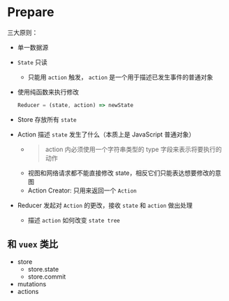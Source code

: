 # Prepare

三大原则：
- 单一数据源
- `State` 只读
  - 只能用 `action` 触发， `action` 是一个用于描述已发生事件的普通对象
- 使用纯函数来执行修改
  ```javascript
  Reducer = (state, action) => newState 
  ```

- Store 存放所有 `state`
- Action  描述 `state` 发生了什么（本质上是 JavaScript 普通对象）
  - > action 内必须使用一个字符串类型的 type 字段来表示将要执行的动作
  - 视图和网络请求都不能直接修改 state，相反它们只能表达想要修改的意图
  - Action Creator: 只用来返回一个 `Action`
- Reducer 发起对 `Action` 的更改，接收 `state` 和 `action` 做出处理
  - 描述 `action` 如何改变 `state tree` 



## 和 `vuex` 类比

- store
  - store.state
  - store.commit
- mutations
- actions





